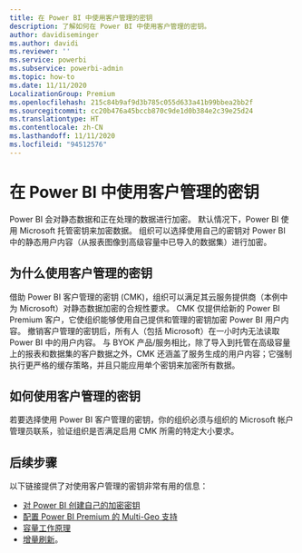 ```yaml
---
title: 在 Power BI 中使用客户管理的密钥
description: 了解如何在 Power BI 中使用客户管理的密钥。
author: davidiseminger
ms.author: davidi
ms.reviewer: ''
ms.service: powerbi
ms.subservice: powerbi-admin
ms.topic: how-to
ms.date: 11/11/2020
LocalizationGroup: Premium
ms.openlocfilehash: 215c84b9af9d3b785c055d633a41b99bbea2bb2f
ms.sourcegitcommit: cc20b476a45bccb870c9de1d0b384e2c39e25d24
ms.translationtype: HT
ms.contentlocale: zh-CN
ms.lasthandoff: 11/11/2020
ms.locfileid: "94512576"
---
```

# <a name="use-customer-managed-keys-in-power-bi"></a>在 Power BI 中使用客户管理的密钥

Power BI 会对静态数据和正在处理的数据进行加密。 默认情况下，Power BI 使用 Microsoft 托管密钥来加密数据。 组织可以选择使用自己的密钥对 Power BI 中的静态用户内容（从报表图像到高级容量中已导入的数据集）进行加密。 

## <a name="why-use-customer-managed-keys"></a>为什么使用客户管理的密钥

借助 Power BI 客户管理的密钥 (CMK)，组织可以满足其云服务提供商（本例中为 Microsoft）对静态数据加密的合规性要求。 CMK 仅提供给新的 Power BI Premium 客户，它使组织能够使用自己提供和管理的密钥加密 Power BI 用户内容。 撤销客户管理的密钥后，所有人（包括 Microsoft）在一小时内无法读取 Power BI 中的用户内容。 与 BYOK 产品/服务相比，除了导入到托管在高级容量上的报表和数据集的客户数据之外，CMK 还涵盖了服务生成的用户内容；它强制执行更严格的缓存策略，并且只能应用单个密钥来加密所有数据。


## <a name="how-to-use-customer-managed-keys"></a>如何使用客户管理的密钥
若要选择使用 Power BI 客户管理的密钥，你的组织必须与组织的 Microsoft 帐户管理员联系，验证组织是否满足启用 CMK 所需的特定大小要求。  


## <a name="next-steps"></a>后续步骤

以下链接提供了对使用客户管理的密钥非常有用的信息：

* [对 Power BI 创建自己的加密密钥](service-encryption-byok.md)
* [配置 Power BI Premium 的 Multi-Geo 支持](service-admin-premium-multi-geo.md)
* [容量工作原理](service-premium-what-is.md#how-capacities-function)
* [增量刷新](service-premium-incremental-refresh.md)。
